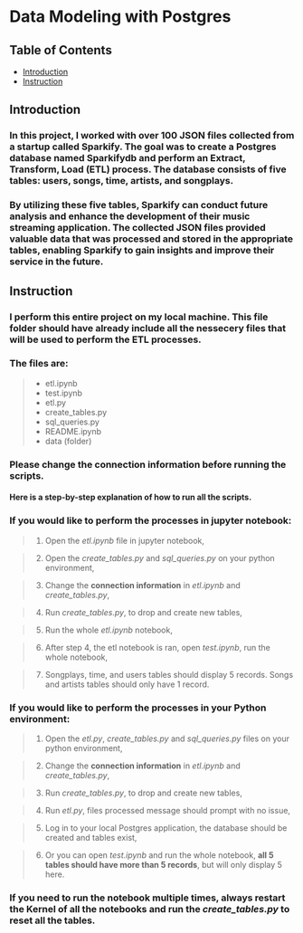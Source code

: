 # Data Modeling with Postgres


## Table of Contents

- [Introduction](#intro)
- [Instruction](#Instruction)



<a id='intro'></a>
## Introduction

### In this project, I worked with over 100 JSON files collected from a startup called Sparkify.  The goal was to create a Postgres database named Sparkifydb and perform an Extract, Transform, Load (ETL) process. The database consists of five tables: users, songs, time, artists, and songplays.

### By utilizing these five tables, Sparkify can conduct future analysis and enhance the development of their music streaming application. The collected JSON files provided valuable data that was processed and stored in the appropriate tables, enabling Sparkify to gain insights and improve their service in the future.



<a id='Instruction'></a>
## Instruction

### I perform this entire project on my local machine. This file folder should have already include all the nessecery files that will be used to perform the ETL  processes. 

### The files are:
> - etl.ipynb
> - test.ipynb
> - etl.py
> - create_tables.py
> - sql_queries.py
> - README.ipynb
> - data (folder)



### Please change the **connection information** before running the scripts.


#### Here is a step-by-step explanation of how to run all the scripts.

### If you would like to perform the processes in jupyter notebook:


>1. Open the _etl.ipynb_ file in jupyter notebook,

>2. Open the _create_tables.py_ and _sql_queries.py_ on your python environment, 

>3. Change the **connection information** in _etl.ipynb_ and _create_tables.py_,

>4. Run _create_tables.py_, to drop and create new tables, 

>5. Run the whole _etl.ipynb_ notebook,

>6. After step 4, the etl notebook is ran, open _test.ipynb_, run the whole notebook,

>7. Songplays, time, and users tables should display 5 records. Songs and artists tables should only have 1 record. 



### If you would like to perform the processes in your Python environment:


>1. Open the _etl.py_, _create_tables.py_ and _sql_queries.py_ files on your python environment, 

>2. Change the **connection information** in _etl.ipynb_ and _create_tables.py_,

>3. Run _create_tables.py_, to drop and create new tables,

>4. Run _etl.py_, files processed message should prompt with no issue,
 
>5. Log in to your local Postgres application, the database should be created and tables exist,

>6. Or you can open _test.ipynb_ and run the whole notebook, **all 5 tables should have more than 5 records**, but will only display 5 here.  

### If you need to run the notebook multiple times, always restart the Kernel of all the notebooks and run the _create_tables.py_ to reset all the tables. 



```python

```
